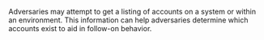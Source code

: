 Adversaries may attempt to get a listing of accounts on a system or within an environment. This information can help adversaries determine which accounts exist to aid in follow-on behavior.